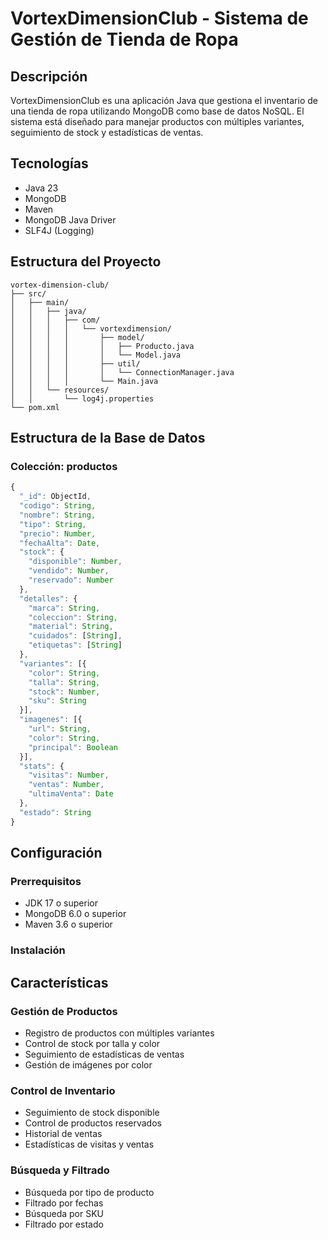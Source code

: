 # VortexDimensionClub - Sistema de Gestión de Tienda de Ropa

## Descripción
VortexDimensionClub es una aplicación Java que gestiona el inventario de una tienda de ropa utilizando MongoDB como base de datos NoSQL. El sistema está diseñado para manejar productos con múltiples variantes, seguimiento de stock y estadísticas de ventas.

## Tecnologías
- Java 23
- MongoDB
- Maven
- MongoDB Java Driver
- SLF4J (Logging)

## Estructura del Proyecto
```
vortex-dimension-club/
├── src/
│   ├── main/
│   │   ├── java/
│   │   │   ├── com/
│   │   │   │   └── vortexdimension/
│   │   │   │       ├── model/
│   │   │   │       │   ├── Producto.java
│   │   │   │       │   └── Model.java
│   │   │   │       ├── util/
│   │   │   │       │   └── ConnectionManager.java
│   │   │   │       └── Main.java
│   │   └── resources/
│   │       └── log4j.properties
└── pom.xml
```

## Estructura de la Base de Datos

### Colección: productos
```javascript
{
  "_id": ObjectId,
  "codigo": String,
  "nombre": String,
  "tipo": String,
  "precio": Number,
  "fechaAlta": Date,
  "stock": {
    "disponible": Number,
    "vendido": Number,
    "reservado": Number
  },
  "detalles": {
    "marca": String,
    "coleccion": String,
    "material": String,
    "cuidados": [String],
    "etiquetas": [String]
  },
  "variantes": [{
    "color": String,
    "talla": String,
    "stock": Number,
    "sku": String
  }],
  "imagenes": [{
    "url": String,
    "color": String,
    "principal": Boolean
  }],
  "stats": {
    "visitas": Number,
    "ventas": Number,
    "ultimaVenta": Date
  },
  "estado": String
}
```

## Configuración

### Prerrequisitos
- JDK 17 o superior
- MongoDB 6.0 o superior
- Maven 3.6 o superior

### Instalación


## Características

### Gestión de Productos
- Registro de productos con múltiples variantes
- Control de stock por talla y color
- Seguimiento de estadísticas de ventas
- Gestión de imágenes por color

### Control de Inventario
- Seguimiento de stock disponible
- Control de productos reservados
- Historial de ventas
- Estadísticas de visitas y ventas

### Búsqueda y Filtrado
- Búsqueda por tipo de producto
- Filtrado por fechas
- Búsqueda por SKU
- Filtrado por estado

